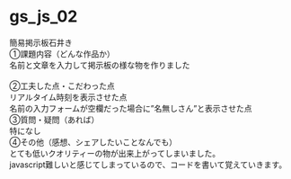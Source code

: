 # gs_js_02
簡易掲示板石井き<br>
①課題内容（どんな作品か）<br>
名前と文章を入力して掲示板の様な物を作りました<br><br>
②工夫した点・こだわった点<br>
リアルタイム時刻を表示させた点<br>
名前の入力フォームが空欄だった場合に”名無しさん”と表示させた点<br>
③質問・疑問（あれば）<br>
特になし<br>
④その他（感想、シェアしたいことなんでも）<br>
とても低いクオリティーの物が出来上がってしまいました。<br>
javascript難しいと感じてしまっているので、コードを書いて覚えていきます。<br>